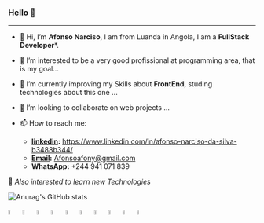 
### Hello 👋
_____________

- 👋 Hi, I’m **Afonso Narciso**, I am from Luanda in Angola, I am a **FullStack Developer***.
- 👀 I’m interested to be a very good profissional at programming area, that is my goal...
- 🌱 I’m currently improving my Skills about **FrontEnd**, studing technologies about this one ...
- 💞️ I’m looking to collaborate on web projects ...
  
- 📫 How to reach me:
  * **<a href="https://www.linkedin.com/in/afonso-narciso-da-silva-b3488b344/">linkedin</a>:** https://www.linkedin.com/in/afonso-narciso-da-silva-b3488b344/
  * **<a href="https://mail.google.com/mail/u/0/#inbox?compose=GTvVlcSDZqncCFfSlPxGSKcPWtpfwfGgHBRTmSBgBlkpcZQdNlzRSGMzfKqDpbCDZPDbsnRwpVJGf">Email</a>:** Afonsoafony@gmail.com
  * **WhatsApp:** +244 941 071 839
    
🔭 *Also interested to learn new Technologies*

<div>
  
![Anurag's GitHub stats](https://github-readme-stats.vercel.app/api?username=AfonsoAfony&show_icons=true&theme=radical)
</div>

<div>
  
<img src="https://cdn.jsdelivr.net/gh/devicons/devicon@latest/icons/nextjs/nextjs-original.svg"  width="5%"/>
<img src="https://cdn.jsdelivr.net/gh/devicons/devicon@latest/icons/react/react-original.svg"  width="5%"/>
<img src="https://cdn.jsdelivr.net/gh/devicons/devicon@latest/icons/php/php-original.svg" width="5%">
<img src="https://cdn.jsdelivr.net/gh/devicons/devicon@latest/icons/typescript/typescript-plain.svg" width="5%" />
<img src="https://cdn.jsdelivr.net/gh/devicons/devicon@latest/icons/tailwindcss/tailwindcss-original-wordmark.svg" width="5%" />
<img src="https://cdn.jsdelivr.net/gh/devicons/devicon@latest/icons/bootstrap/bootstrap-original.svg"  width="5%"/>
<img src="https://cdn.jsdelivr.net/gh/devicons/devicon@latest/icons/javascript/javascript-original.svg" width="5%">
<img src="https://cdn.jsdelivr.net/gh/devicons/devicon@latest/icons/html5/html5-plain-wordmark.svg" width="5%" />
<img src="https://cdn.jsdelivr.net/gh/devicons/devicon@latest/icons/css3/css3-plain-wordmark.svg" width="5%" />
<img src="https://cdn.jsdelivr.net/gh/devicons/devicon@latest/icons/nodejs/nodejs-original-wordmark.svg" width=5%/>

</div
